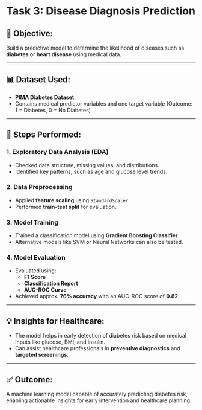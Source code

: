 
# Task 3: Disease Diagnosis Prediction

## 🎯 Objective:
Build a predictive model to determine the likelihood of diseases such as **diabetes** or **heart disease** using medical data.

---

## 📊 Dataset Used:
- **PIMA Diabetes Dataset**
- Contains medical predictor variables and one target variable (Outcome: 1 = Diabetes, 0 = No Diabetes)

---

## 🧪 Steps Performed:

### 1. Exploratory Data Analysis (EDA)
- Checked data structure, missing values, and distributions.
- Identified key patterns, such as age and glucose level trends.

### 2. Data Preprocessing
- Applied **feature scaling** using `StandardScaler`.
- Performed **train-test split** for evaluation.

### 3. Model Training
- Trained a classification model using **Gradient Boosting Classifier**.
- Alternative models like SVM or Neural Networks can also be tested.

### 4. Model Evaluation
- Evaluated using:
  - **F1 Score**
  - **Classification Report**
  - **AUC-ROC Curve**
- Achieved approx. **76% accuracy** with an AUC-ROC score of **0.82**.

---

## 💡 Insights for Healthcare:
- The model helps in early detection of diabetes risk based on medical inputs like glucose, BMI, and insulin.
- Can assist healthcare professionals in **preventive diagnostics** and **targeted screenings**.

---

## ✅ Outcome:
A machine learning model capable of accurately predicting diabetes risk, enabling actionable insights for early intervention and healthcare planning.

